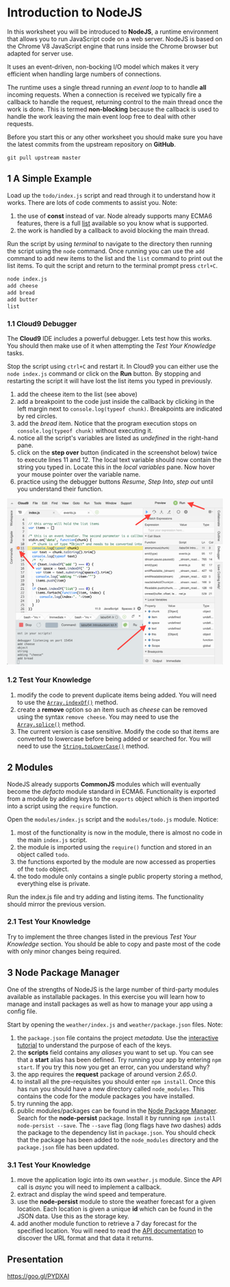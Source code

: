 
# Introduction to NodeJS

In this worksheet you will be introduced to **NodeJS**, a runtime environment that allows you to run JavaScript code on a web server. NodeJS is based on the Chrome V8 JavaScript engine that runs inside the Chrome browser but adapted for server use.

It uses an event-driven, non-bocking I/O model which makes it very efficient when handling large numbers of connections.

The runtime uses a single thread running an *event loop* to to handle **all** incoming requests. When a connection is received we typically fire a callback to handle the request, returning control to the main thread once the work is done. This is termed **non-blocking** because the callback is used to handle the work leaving the main event loop free to deal with other requests.

Before you start this or any other worksheet you should make sure you have the latest commits from the upstream repository on **GitHub**.
```
git pull upstream master
```

## 1 A Simple Example

Load up the `todo/index.js` script and read through it to understand how it works. There are lots of code comments to assist you. Note:
1. the use of **const** instead of var. Node already supports many ECMA6 features, there is a full [list](https://nodejs.org/en/docs/es6/) available so you know what is supported.
2. the work is handled by a callback to avoid blocking the main thread.

Run the script by using *terminal* to navigate to the directory then running the script using the `node` command. Once running you can use the `add` command to add new items to the list and the `list` command to print out the list items. To quit the script and return to the terminal prompt press `ctrl+C`.
```
node index.js
add cheese
add bread
add butter
list
```
### 1.1 Cloud9 Debugger

The **Cloud9** IDE includes a powerful debugger. Lets test how this works. You should then make use of it when attempting the *Test Your Knowledge* tasks.

Stop the script using `ctrl+C` and restart it. In Cloud9 you can either use the `node index.js` command or click on the **Run** button. By stopping and restarting the script it will have lost the list items you typed in previously.

1. add the cheese item to the list (see above)
2. add a breakpoint to the code just inside the callback by clicking in the left margin next to `console.log(typeof chunk)`. Breakpoints are indicated by red circles.
3. add the *bread* item. Notice that the program execution stops on `console.log(typeof chunk)` without executing it.
4. notice all the script's variables are listed as *undefined* in the right-hand pane.
5. click on the **step over** button (indicated in the screenshot below) twice to execute lines 11 and 12. The local text variable should now contain the string you typed in. Locate this in the *local variables* pane. Now hover your mouse pointer over the variable name.
6. practice using the debugger buttons *Resume*, *Step Into*, *step out* until you understand their function.

![Cloud9 Debugger](images/node_debugger.png)

### 1.2 Test Your Knowledge

1. modify the code to prevent duplicate items being added. You will need to use the [`Array.indexOf()`](https://developer.mozilla.org/en/docs/Web/JavaScript/Reference/Global_Objects/Array/indexOf) method.
2. create a **remove** option so an item such as *cheese* can be removed using the syntax `remove cheese`. You may need to use the [`Array.splice()`](https://developer.mozilla.org/en/docs/Web/JavaScript/Reference/Global_Objects/Array/splice) method.
3. The current version is case sensitive. Modify the code so that items are converted to lowercase before being added or searched for. You will need to use the [`String.toLowerCase()`](https://developer.mozilla.org/en/docs/Web/JavaScript/Reference/Global_Objects/String/toLowerCase) method.

## 2 Modules

NodeJS already supports **CommonJS** modules which will eventually become the *defacto* module standard in ECMA6. Functionality is exported from a module by adding keys to the `exports` object which is then imported into a script using the `require` function.

Open the `modules/index.js` script and the `modules/todo.js` module. Notice:
1. most of the functionality is now in the module, there is almost no code in the main `index.js` script.
2. the module is imported using the `require()` function and stored in an object called `todo`.
3. the functions exported by the module are now accessed as properties of the `todo` object.
4. the todo module only contains a single public property storing a method, everything else is private.

Run the index.js file and try adding and listing items. The functionality should mirror the previous version.

### 2.1 Test Your Knowledge

Try to implement the three changes listed in the previous *Test Your Knowledge* section. You should be able to copy and paste most of the code with only minor changes being required.

## 3 Node Package Manager

One of the strengths of NodeJS is the large number of third-party modules available as installable packages. In this exercise you will learn how to manage and install packages as well as how to manage your app using a config file.

Start by opening the `weather/index.js` and `weather/package.json` files. Note:

1. the `package.json` file contains the project *metadata*. Use the [interactive tutorial](http://browsenpm.org/package.json) to understand the purpose of each of the keys.
2. the **scripts** field contains any *aliases* you want to set up. You can see that a **start** alias has been defined. Try running your app by entering `npm start`. If you try this now you get an error, can you understand why?
3. the app requires the **request** package of around version *2.65.0*.
4. to install all the pre-requisites you should enter `npm install`. Once this has run you should have a new directory called `node_modules`. This contains the code for the module packages you have installed.
5. try running the app.
6. public modules/packages can be found in the [Node Package Manager](https://www.npmjs.com). Search for the **node-persist** package. Install it by running `npm install node-persist --save`. The `--save` flag (long flags have _two_ dashes) adds the package to the dependency list in `package.json`. You should check that the package has been added to the `node_modules` directory and the `package.json` file has been updated.

### 3.1 Test Your Knowledge

1. move the application logic into its own `weather.js` module. Since the API call is *async* you will need to implement a callback.
2. extract and display the wind speed and temperature.
3. use the **node-persist** module to store the weather forecast for a given location. Each location is given a unique **id** which can be found in the JSON data. Use this as the storage key.
4. add another module function to retrieve a 7 day forecast for the specified location. You will need to read the [API documentation](http://openweathermap.org/forecast16) to discover the URL format and that data it returns.

## Presentation

https://goo.gl/PYDXAI
